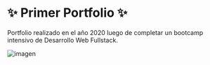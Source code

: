 # ✨ Primer Portfolio ✨

Portfolio realizado en el año 2020 luego de completar un bootcamp intensivo de Desarrollo Web Fullstack.

![imagen](https://github.com/jacquelineroballo/portfolio/assets/30833076/e49001a4-220b-404d-a40f-0abe2801ea92)



